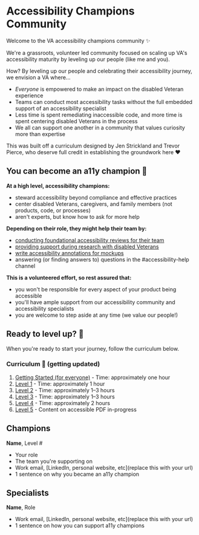 # Accessibility Champions Community
Welcome to the VA accessibility champions community ✨

We're a grassroots, volunteer led community focused on scaling up VA's accessibility maturity by leveling up our people (like me and you).  

How? By leveling up our people and celebrating their accessibility journey, we envision a VA where...
- _Everyone_ is empowered to make an impact on the disabled Veteran experience
- Teams can conduct most accessibility tasks without the full embedded support of an accessibility specialist
- Less time is spent remediating inaccessible code, and more time is spent centering disabled Veterans in the process
- We all can support one another in a community that values curiosity more than expertise

This was built off a curriculum designed by Jen Strickland and Trevor Pierce, who deserve full credit in establishing the groundwork here ♥️ 

## You can become an a11y champion 💪 
  
**At a high level, accessibility champions:**
- steward accessibility beyond compliance and effective practices
- center disabled Veterans, caregivers, and family members (not products, code, or processes)
- aren't experts, but know how to ask for more help

**Depending on their role, they might help their team by:**
- [conducting foundational accessibility reviews for their team](https://depo-platform-documentation.scrollhelp.site/collaboration-cycle/prepare-for-an-accessibility-staging-review#Prepareforanaccessibilitystagingreview-Foundationalaccessibilitytests(required)foundational-testing)
- [providing support during research with disabled Veterans](https://depo-platform-documentation.scrollhelp.site/research-design/research-assistive-technology-sessions)
- [write accessibility annotations for mockups](https://www.sketch.com/s/aaa5c25f-6991-4aac-a6ed-d378bdff7727/p/C7BD6145-9511-470C-950C-7ACC42DE9F03/canvas)
- answering (or finding answers to) questions in the #accessibility-help channel

**This is a volunteered effort, so rest assured that:**
- you won't be responsible for every aspect of your product being accessible
- you'll have ample support from our accessibility community and accessibility specialists
- you are welcome to step aside at any time (we value our people!)

</details>

## Ready to level up? 🍄 

When you're ready to start your journey, follow the curriculum below.

### Curriculum 🚧 (getting updated)

1. [Getting Started (for everyone)](https://github.com/department-of-veterans-affairs/va.gov-team/blob/master/teams/vsa/accessibility/a11y-champs/00-getting-started.md) - Time: approximately one hour
1. [Level 1](https://github.com/department-of-veterans-affairs/va.gov-team/blob/master/teams/vsa/accessibility/a11y-champs/01-level.md) - Time: approximately 1 hour
1. [Level 2](https://github.com/department-of-veterans-affairs/va.gov-team/blob/master/teams/vsa/accessibility/a11y-champs/02-level.md) - Time: approximately 1–3 hours
1. [Level 3](https://github.com/department-of-veterans-affairs/va.gov-team/blob/master/teams/vsa/accessibility/a11y-champs/03-level.md) - Time: approximately 1–3 hours
1. [Level 4](https://github.com/department-of-veterans-affairs/va.gov-team/blob/master/teams/vsa/accessibility/a11y-champs/04-level.md) - Time: approximately 2 hours
1. [Level 5](https://github.com/department-of-veterans-affairs/va.gov-team/blob/master/teams/vsa/accessibility/a11y-champs/05-level.md) - Content on accessible PDF in-progress

## Champions

**Name**, Level #
- Your role
- The team you're supporting on
- Work email, [LinkedIn, personal website, etc](replace this with your url)
- 1 sentence on why you became an a11y champion

## Specialists

**Name**, Role
- Work email, [LinkedIn, personal website, etc](replace this with your url)
- 1 sentence on how you can support a11y champions



